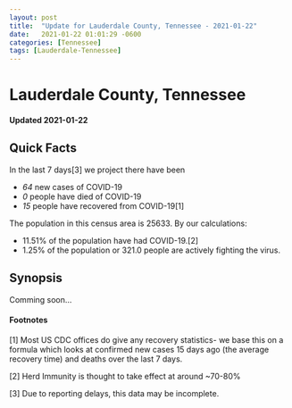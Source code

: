 ```yaml
---
layout: post
title:  "Update for Lauderdale County, Tennessee - 2021-01-22"
date:   2021-01-22 01:01:29 -0600
categories: [Tennessee]
tags: [Lauderdale-Tennessee]
---
```


# Lauderdale County, Tennessee
#### Updated 2021-01-22

## Quick Facts

In the last 7 days[3] we project there have been
- *64* new cases of COVID-19
- *0* people have died of COVID-19
- *15* people have recovered from COVID-19[1]

The population in this census area is 25633. By our calculations:
- 11.51% of the population have had COVID-19.[2]
- 1.25% of the population or 321.0 people are actively fighting the virus.

## Synopsis

Comming soon...


#### Footnotes

[1] Most US CDC offices do give any recovery statistics- we base this on a formula which looks at confirmed new cases
15 days ago (the average recovery time) and deaths over the last 7 days.

[2] Herd Immunity is thought to take effect at around ~70-80%

[3] Due to reporting delays, this data may be incomplete.
 
    